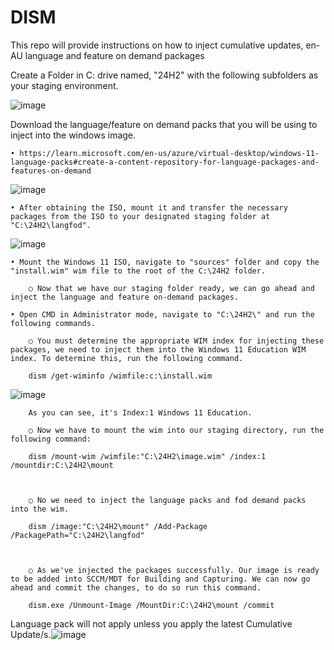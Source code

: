 # DISM
This repo will provide instructions on how to inject cumulative updates, en-AU language and feature on demand packages


Create a Folder in C: drive named, "24H2" with the following subfolders as your staging environment. 

![image](https://github.com/user-attachments/assets/7b60f230-2eea-430b-b8e5-e133119553c6)



Download the language/feature on demand packs that you will be using to inject into the windows image.

	• https://learn.microsoft.com/en-us/azure/virtual-desktop/windows-11-language-packs#create-a-content-repository-for-language-packages-and-features-on-demand

![image](https://github.com/user-attachments/assets/01fe16ee-a5d2-4bd4-b527-df53679a1010)



	• After obtaining the ISO, mount it and transfer the necessary packages from the ISO to your designated staging folder at "C:\24H2\langfod".
	
![image](https://github.com/user-attachments/assets/95a769ee-cfd4-4b4e-aff6-3b208fa190ab)

	
	• Mount the Windows 11 ISO, navigate to "sources" folder and copy the "install.wim" wim file to the root of the C:\24H2 folder.
		
		○ Now that we have our staging folder ready, we can go ahead and inject the language and feature on-demand packages. 

	• Open CMD in Administrator mode, navigate to "C:\24H2\" and run the following commands.
	
		○ You must determine the appropriate WIM index for injecting these packages, we need to inject them into the Windows 11 Education WIM index. To determine this, run the following command.
		
		dism /get-wiminfo /wimfile:c:\install.wim
		
![image](https://github.com/user-attachments/assets/e72d7ee9-d248-4e9b-9a7c-48c1110cfd37)


		
		As you can see, it's Index:1 Windows 11 Education.
		
		○ Now we have to mount the wim into our staging directory, run the following command:
	
		dism /mount-wim /wimfile:"C:\24H2\image.wim" /index:1 /mountdir:C:\24H2\mount
		
		
		
		○ No we need to inject the language packs and fod demand packs into the wim.
		
		dism /image:"C:\24H2\mount" /Add-Package /PackagePath="C:\24H2\langfod"
		
		
		
		○ As we've injected the packages successfully. Our image is ready to be added into SCCM/MDT for Building and Capturing. We can now go ahead and commit the changes, to do so run this command.
		
		dism.exe /Unmount-Image /MountDir:C:\24H2\mount /commit
		
		
		
		
Language pack will not apply unless you apply the latest Cumulative Update/s.![image](https://github.com/user-attachments/assets/d11c2996-d3a2-430a-b4a9-f4f0fc832571)
